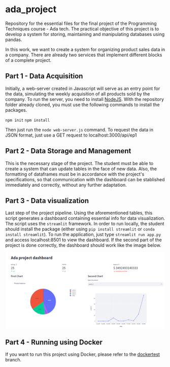 # ada_project

Repository for the essential files for the final project of the Programming Techniques course - Ada tech. The practical objective of this project is to develop a system for storing, maintaining and manipulating databases using pandas.

In this work, we want to create a system for organizing product sales data in a company. There are already two services that implement different blocks of a complete project.

## Part 1 - Data Acquisition
Initially, a web-server created in Javascript will serve as an entry point for the data, simulating the weekly acquisition of all products sold by the company. To run the server, you need to install [NodeJS](https://nodejs.org/en/). With the repository folder already cloned, you must use the following commands to install the packages.

`npm init`
`npm install`

Then just run the `node web-server.js` command. To request the data in JSON format, just use a GET request to localhost:3000/api/ep1

## Part 2 - Data Storage and Management

This is the necessary stage of the project. The student must be able to create a system that can update tables in the face of new data. Also, the formatting of dataframes must be in accordance with the project's specifications, so that communication with the dashboard can be stablished immediately and correctly, without any further adaptation. 

## Part 3 - Data visualization

Last step of the project pipeline. Using the aforementioned tables, this script generates a dashboard containing essential info for data visualization. The script uses the `streamlit` framework. In order to run locally, the student should install the package (either using `pip install streamlit` or `conda install streamlit`). To run the application, just type `streamlit run app.py` and access localhost:8501 to view the dashboard. If the second part of the project is done correctly, the dashboard should work like the image below.

![example](https://github.com/mdrs-thiago/ada_project/blob/492aafd0f66fdb37fec04a4e72c085ca7aba87f1/ada_project_dashboard.png)

## Part 4 - Running using Docker 

If you want to run this project using Docker, please refer to the [dockertest](https://github.com/mdrs-thiago/ada_project/tree/dockertest) branch. 